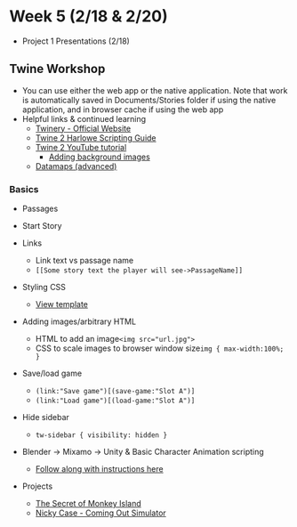 # Week 5 (2/18 & 2/20)

+ Project 1 Presentations (2/18)

## Twine Workshop
+ You can use either the web app or the native application. Note that work is automatically saved in Documents/Stories folder if using the native application, and in browser cache if using the web app
+ Helpful links & continued learning
  + [Twinery - Official Website](https://twinery.org/)
  + [Twine 2 Harlowe Scripting Guide](https://twine2.neocities.org/)
  + [Twine 2 YouTube tutorial](https://www.youtube.com/watch?v=iKFZhIHD7Xk)
    + [Adding background images](https://www.youtube.com/watch?v=T2xl9JaGqpM)
  + [Datamaps (advanced)](https://www.youtube.com/watch?v=NZroyIYTk2k&list=PLFgjYYTq6xyjBtXJTvEaBTVUWxirY6q24)

### Basics
+ Passages
+ Start Story
+ Links
  + Link text vs passage name
  + ```[[Some story text the player will see->PassageName]]```
+ Styling CSS
  + [View template](twine.css)
+ Adding images/arbitrary HTML
  + HTML to add an image```<img src="url.jpg">```
  + CSS to scale images to browser window size```img { max-width:100%; }```
+ Save/load game
  + ```(link:"Save game")[(save-game:"Slot A")]```
  + ```(link:"Load game")[(load-game:"Slot A")]```
+ Hide sidebar
  + ```tw-sidebar { visibility: hidden }```

+ Blender -> Mixamo -> Unity & Basic Character Animation scripting
  + [Follow along with instructions here](mixamo-to-unity.md)

+ Projects
  + [The Secret of Monkey Island](https://playclassic.games/games/point-n-click-adventure-dos-games-online/play-secret-monkey-island-online/)
  + [Nicky Case - Coming Out Simulator](https://ncase.itch.io/coming-out-simulator-2014)
